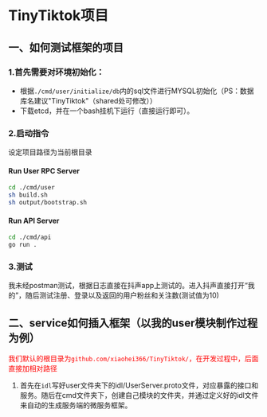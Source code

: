 # TinyTiktok项目
## 一、如何测试框架的项目
### 1.首先需要对环境初始化：
- 根据`./cmd/user/initialize/db`内的sql文件进行MYSQL初始化（PS：数据库名建议"TinyTiktok"（shared处可修改））
- 下载etcd，并在一个bash挂机下运行（直接运行即可）。
### 2.启动指令
设定项目路径为当前根目录
#### Run User RPC Server
```bash
cd ./cmd/user
sh build.sh
sh output/bootstrap.sh
```
#### Run API Server
```bash
cd ./cmd/api
go run .
```
### 3.测试
我未经postman测试，根据日志直接在抖声app上测试的。进入抖声直接打开“我的”，随后测试注册、登录以及返回的用户粉丝和关注数(测试值为10)
## 二、service如何插入框架（以我的user模块制作过程为例）
<font color = red>我们默认的根目录为`github.com/xiaohei366/TinyTiktok/`，在开发过程中，后面直接加相对路径</font>
1. 首先在`idl`写好user文件夹下的idl/UserServer.proto文件，对应暴露的接口和服务。随后在cmd文件夹下，创建自己模块的文件夹，并通过定义好的idl文件来自动的生成服务端的微服务框架。